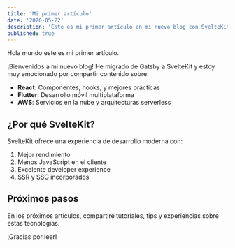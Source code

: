 ```yaml
---
title: 'Mi primer artículo'
date: '2020-05-22'
description: 'Este es mi primer artículo en mi nuevo blog con SvelteKit.'
published: true
---
```


Hola mundo este es mi primer artículo.

¡Bienvenidos a mi nuevo blog! He migrado de Gatsby a SvelteKit y estoy muy emocionado por compartir contenido sobre:

- **React**: Componentes, hooks, y mejores prácticas
- **Flutter**: Desarrollo móvil multiplataforma
- **AWS**: Servicios en la nube y arquitecturas serverless

## ¿Por qué SvelteKit?

SvelteKit ofrece una experiencia de desarrollo moderna con:

1. Mejor rendimiento
2. Menos JavaScript en el cliente
3. Excelente developer experience
4. SSR y SSG incorporados

## Próximos pasos

En los próximos artículos, compartiré tutoriales, tips y experiencias sobre estas tecnologías.

¡Gracias por leer!